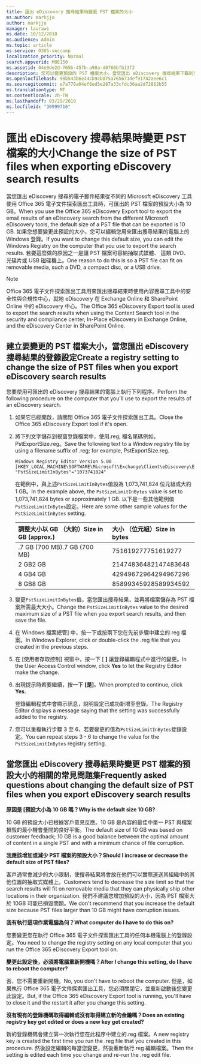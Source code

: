 ```yaml
---
title: 匯出 eDiscovery 搜尋結果時變更 PST 檔案的大小
ms.author: markjjo
author: markjjo
manager: laurawi
ms.date: 10/12/2018
ms.audience: Admin
ms.topic: article
ms.service: O365-seccomp
localization_priority: Normal
search.appverid: MOE150
ms.assetid: 04e9de2d-765b-457b-a98a-d0f60bfb13f2
description: 您可以變更預設的 PST 檔案大小，當您匯出 eDiscovery 搜尋結果下載到您的電腦。
ms.openlocfilehash: 98b543b6e34cb9cb075a765671def91742aee6c1
ms.sourcegitcommit: e7a776a04ef6ed5e287a33cfdc36aa2d72862b55
ms.translationtype: MT
ms.contentlocale: zh-TW
ms.lasthandoff: 03/29/2019
ms.locfileid: "30999716"
---
```

# <a name="change-the-size-of-pst-files-when-exporting-ediscovery-search-results"></a><span data-ttu-id="99dd6-103">匯出 eDiscovery 搜尋結果時變更 PST 檔案的大小</span><span class="sxs-lookup"><span data-stu-id="99dd6-103">Change the size of PST files when exporting eDiscovery search results</span></span>

<span data-ttu-id="99dd6-104">當您匯出 eDiscovery 搜尋的電子郵件結果從不同的 Microsoft eDiscovery 工具使用 Office 365 電子文件探索匯出工具時，可匯出的 PST 檔案的預設大小為 10 GB。</span><span class="sxs-lookup"><span data-stu-id="99dd6-104">When you use the Office 365 eDiscovery Export tool to export the email results of an eDiscovery search from the different Microsoft eDiscovery tools, the default size of a PST file that can be exported is 10 GB.</span></span> <span data-ttu-id="99dd6-105">如果您想要變更此預設的大小，您可以編輯您用來匯出搜尋結果的電腦上的 Windows 登錄。</span><span class="sxs-lookup"><span data-stu-id="99dd6-105">If you want to change this default size, you can edit the Windows Registry on the computer that you use to export the search results.</span></span> <span data-ttu-id="99dd6-106">若要這麼做的原因之一是讓 PST 檔案可容納抽取式媒體、 這類 DVD、 光碟片或 USB 磁碟機上。</span><span class="sxs-lookup"><span data-stu-id="99dd6-106">One reason to do this is so a PST file can fit on removable media, such a DVD, a compact disc, or a USB drive.</span></span> 
  
> [!NOTE]
>  <span data-ttu-id="99dd6-107">Office 365 電子文件探索匯出工具用來匯出搜尋結果時使用內容搜尋工具中的安全性與合規性中心，就地 eDiscovery 在 Exchange Online 和 SharePoint Online 中的 eDiscovery 中心。</span><span class="sxs-lookup"><span data-stu-id="99dd6-107">The Office 365 eDiscovery Export tool is used to export the search results when using the Content Search tool in the security and compliance center, In-Place eDiscovery in Exchange Online, and the eDiscovery Center in SharePoint Online.</span></span>
  
## <a name="create-a-registry-setting-to-change-the-size-of-pst-files-when-you-export-ediscovery-search-results"></a><span data-ttu-id="99dd6-108">建立要變更的 PST 檔案大小，當您匯出 eDiscovery 搜尋結果的登錄設定</span><span class="sxs-lookup"><span data-stu-id="99dd6-108">Create a registry setting to change the size of PST files when you export eDiscovery search results</span></span>

<span data-ttu-id="99dd6-109">您要使用可匯出的 eDiscovery 搜尋結果的電腦上執行下列程序。</span><span class="sxs-lookup"><span data-stu-id="99dd6-109">Perform the following procedure on the computer that you'll use to export the results of an eDiscovery search.</span></span>
  
1. <span data-ttu-id="99dd6-110">如果它已經開啟，請關閉 Office 365 電子文件探索匯出工具。</span><span class="sxs-lookup"><span data-stu-id="99dd6-110">Close the Office 365 eDiscovery Export tool if it's open.</span></span> 
    
2. <span data-ttu-id="99dd6-111">將下列文字儲存到視窗登錄檔案中，使用.reg; 檔名尾碼例如，PstExportSize.reg。</span><span class="sxs-lookup"><span data-stu-id="99dd6-111">Save the following text to a Window registry file by using a filename suffix of .reg; for example, PstExportSize.reg.</span></span> 
    
    ```
    Windows Registry Editor Version 5.00
    [HKEY_LOCAL_MACHINE\SOFTWARE\Microsoft\Exchange\Client\eDiscovery\ExportTool]
    "PstSizeLimitInBytes"="1073741824"
    ```

    <span data-ttu-id="99dd6-112">在範例中，與上述`PstSizeLimitInBytes`值設為 1,073,741,824 位元組或大約 1 GB。</span><span class="sxs-lookup"><span data-stu-id="99dd6-112">In the example above, the  `PstSizeLimitInBytes` value is set to 1,073,741,824 bytes or approximately 1 GB.</span></span> <span data-ttu-id="99dd6-113">以下是一些其他範例值`PstSizeLimitInBytes`設定。</span><span class="sxs-lookup"><span data-stu-id="99dd6-113">Here are some other sample values for the  `PstSizeLimitInBytes` setting.</span></span> 
    
    |<span data-ttu-id="99dd6-114">**調整大小以 GB （大約）**</span><span class="sxs-lookup"><span data-stu-id="99dd6-114">**Size in GB (approx.)**</span></span>|<span data-ttu-id="99dd6-115">**大小 （位元組）**</span><span class="sxs-lookup"><span data-stu-id="99dd6-115">**Size in bytes**</span></span>|
    |:-----|:-----|
    |<span data-ttu-id="99dd6-116">.7 GB (700 MB)</span><span class="sxs-lookup"><span data-stu-id="99dd6-116">.7 GB (700 MB)</span></span>  <br/> |<span data-ttu-id="99dd6-117">751619277</span><span class="sxs-lookup"><span data-stu-id="99dd6-117">751619277</span></span>  <br/> |
    |<span data-ttu-id="99dd6-118">2 GB</span><span class="sxs-lookup"><span data-stu-id="99dd6-118">2 GB</span></span>  <br/> |<span data-ttu-id="99dd6-119">2147483648</span><span class="sxs-lookup"><span data-stu-id="99dd6-119">2147483648</span></span>  <br/> |
    |<span data-ttu-id="99dd6-120">4 GB</span><span class="sxs-lookup"><span data-stu-id="99dd6-120">4 GB</span></span>  <br/> |<span data-ttu-id="99dd6-121">4294967296</span><span class="sxs-lookup"><span data-stu-id="99dd6-121">4294967296</span></span>  <br/> |
    |<span data-ttu-id="99dd6-122">8 GB</span><span class="sxs-lookup"><span data-stu-id="99dd6-122">8 GB</span></span>  <br/> |<span data-ttu-id="99dd6-123">8589934592</span><span class="sxs-lookup"><span data-stu-id="99dd6-123">8589934592</span></span>  <br/> |
   
3. <span data-ttu-id="99dd6-124">變更`PstSizeLimitInBytes`值，當您匯出搜尋結果，並再將檔案儲存為 PST 檔案所需最大大小。</span><span class="sxs-lookup"><span data-stu-id="99dd6-124">Change the `PstSizeLimitInBytes` value to the desired maximum size of a PST file when you export search results, and then save the file.</span></span> 
    
4. <span data-ttu-id="99dd6-125">在 Windows 檔案總管] 中，按一下或按兩下您在先前步驟中建立的.reg 檔案。</span><span class="sxs-lookup"><span data-stu-id="99dd6-125">In Windows Explorer, click or double-click the .reg file that you created in the previous steps.</span></span>
    
5. <span data-ttu-id="99dd6-126">在 [使用者存取控制] 視窗中，按一下 [ **]** 讓登錄編輯程式中進行的變更。</span><span class="sxs-lookup"><span data-stu-id="99dd6-126">In the User Access Control window, click **Yes** to let the Registry Editor make the change.</span></span> 
    
6. <span data-ttu-id="99dd6-127">出現提示時若要繼續，按一下 **[是]**。</span><span class="sxs-lookup"><span data-stu-id="99dd6-127">When prompted to continue, click **Yes**.</span></span>
    
    <span data-ttu-id="99dd6-128">登錄編輯程式中會顯示訊息，說明設定已成功新增至登錄。</span><span class="sxs-lookup"><span data-stu-id="99dd6-128">The Registry Editor displays a message saying that the setting was successfully added to the registry.</span></span>
    
7. <span data-ttu-id="99dd6-129">您可以重複執行步驟 3 至 6，若要變更的值為`PstSizeLimitInBytes`登錄設定。</span><span class="sxs-lookup"><span data-stu-id="99dd6-129">You can repeat steps 3 - 6 to change the value for the  `PstSizeLimitInBytes` registry setting.</span></span> 
  
## <a name="frequently-asked-questions-about-changing-the-default-size-of-pst-files-when-you-export-ediscovery-search-results"></a><span data-ttu-id="99dd6-130">當您匯出 eDiscovery 搜尋結果時變更 PST 檔案的預設大小的相關的常見問題集</span><span class="sxs-lookup"><span data-stu-id="99dd6-130">Frequently asked questions about changing the default size of PST files when you export eDiscovery search results</span></span>

 <span data-ttu-id="99dd6-131">**原因是 [預設大小為 10 GB 嗎？**</span><span class="sxs-lookup"><span data-stu-id="99dd6-131">**Why is the default size 10 GB?**</span></span>
  
<span data-ttu-id="99dd6-132">10 GB 的預設大小已根據客戶意見反應。10 GB 是內容的最佳中單一 PST 與檔案損毀的最小機會量間的良好平衡。</span><span class="sxs-lookup"><span data-stu-id="99dd6-132">The default size of 10 GB was based on customer feedback; 10 GB is a good balance between the optimal amount of content in a single PST and with a minimum chance of file corruption.</span></span>
  
 <span data-ttu-id="99dd6-133">**我應該增加或減少 PST 檔案的預設大小？**</span><span class="sxs-lookup"><span data-stu-id="99dd6-133">**Should I increase or decrease the default size of PST files?**</span></span>
  
<span data-ttu-id="99dd6-134">客戶通常會減少的大小限制，使搜尋結果將會放在他們可以實際運送其組織中的其他位置的抽取式媒體上。</span><span class="sxs-lookup"><span data-stu-id="99dd6-134">Customers tend to decrease the size limit so that the search results will fit on removable media that they can physically ship other locations in their organization.</span></span> <span data-ttu-id="99dd6-135">我們不建議您增加預設的大小，因為 PST 檔案大於 10GB 可能已損毀問題。</span><span class="sxs-lookup"><span data-stu-id="99dd6-135">We don't recommend that you increase the default size because PST files larger than 10 GB might have corruption issues.</span></span>
  
 <span data-ttu-id="99dd6-136">**我有執行這項作業電腦為何？**</span><span class="sxs-lookup"><span data-stu-id="99dd6-136">**What computer do I have to do this on?**</span></span>
  
<span data-ttu-id="99dd6-137">您要變更您在執行 Office 365 電子文件探索匯出工具的任何本機電腦上的登錄設定。</span><span class="sxs-lookup"><span data-stu-id="99dd6-137">You need to change the registry setting on any local computer that you run the Office 365 eDiscovery Export tool on.</span></span>
  
 <span data-ttu-id="99dd6-138">**變更此設定後，必須將電腦重新開機嗎？**</span><span class="sxs-lookup"><span data-stu-id="99dd6-138">**After I change this setting, do I have to reboot the computer?**</span></span>
  
<span data-ttu-id="99dd6-139">否，您不需要重新開機。</span><span class="sxs-lookup"><span data-stu-id="99dd6-139">No, you don't have to reboot the computer.</span></span> <span data-ttu-id="99dd6-140">但是，如果執行 Office 365 電子文件探索匯出工具，您必須關閉它，並重新啟動後您變更此設定。</span><span class="sxs-lookup"><span data-stu-id="99dd6-140">But, if the Office 365 eDiscovery Export tool is running, you'll have to close it and the restart it after you change this setting.</span></span>
  
 <span data-ttu-id="99dd6-141">**沒有現有的登錄機碼取得編輯或沒有取得建立新的金鑰嗎？**</span><span class="sxs-lookup"><span data-stu-id="99dd6-141">**Does an existing registry key get edited or does a new key get created?**</span></span>
  
<span data-ttu-id="99dd6-142">新的登錄機碼會建立第一次執行您在此程序中建立的.reg 檔案。</span><span class="sxs-lookup"><span data-stu-id="99dd6-142">A new registry key is created the first time you run the .reg file that you created in this procedure.</span></span> <span data-ttu-id="99dd6-143">然後設定編輯的每當您變更，然後重新執行.reg 編輯檔案。</span><span class="sxs-lookup"><span data-stu-id="99dd6-143">Then the setting is edited each time you change and re-run the .reg edit file.</span></span>
